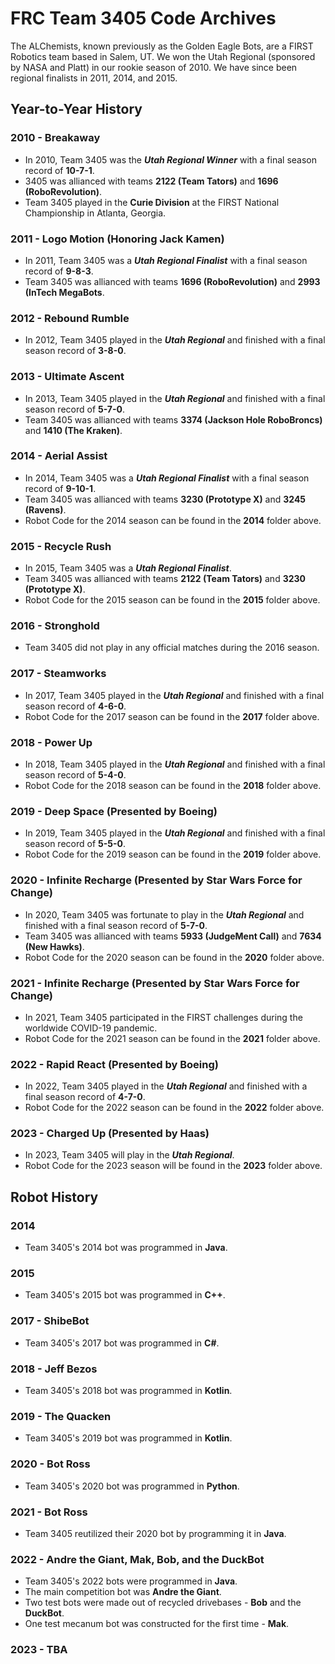 # FRC Team 3405 Code Archives #
The ALChemists, known previously as the Golden Eagle Bots, are a FIRST Robotics team based in Salem, UT. We won the Utah Regional (sponsored by NASA and Platt) in our rookie season of 2010. We have since been regional finalists in 2011, 2014, and 2015. 

## Year-to-Year History ##
### 2010 - Breakaway ###
- In 2010, Team 3405 was the ***Utah Regional Winner*** with a final season record of **10-7-1**.
- 3405 was allianced with teams **2122 (Team Tators)** and **1696 (RoboRevolution)**.
- Team 3405 played in the **Curie Division** at the FIRST National Championship in Atlanta, Georgia.

### 2011 - Logo Motion (Honoring Jack Kamen) ###
- In 2011, Team 3405 was a ***Utah Regional Finalist*** with a final season record of **9-8-3**.
- Team 3405 was allianced with teams **1696 (RoboRevolution)** and **2993 (InTech MegaBots**.

### 2012 - Rebound Rumble ###
- In 2012, Team 3405 played in the ***Utah Regional*** and finished with a final season record of **3-8-0**.

### 2013 - Ultimate Ascent ###
- In 2013, Team 3405 played in the ***Utah Regional*** and finished with a final season record of **5-7-0**.
- Team 3405 was allianced with teams **3374 (Jackson Hole RoboBroncs)** and **1410 (The Kraken)**.

### 2014 - Aerial Assist ###
- In 2014, Team 3405 was a ***Utah Regional Finalist*** with a final season record of **9-10-1**.
- Team 3405 was allianced with teams **3230 (Prototype X)** and **3245 (Ravens)**.
- Robot Code for the 2014 season can be found in the **2014** folder above.

### 2015 - Recycle Rush ###
- In 2015, Team 3405 was a ***Utah Regional Finalist***.
- Team 3405 was allianced with teams **2122 (Team Tators)** and **3230 (Prototype X)**.
- Robot Code for the 2015 season can be found in the **2015** folder above.

### 2016 - Stronghold ###
- Team 3405 did not play in any official matches during the 2016 season.

### 2017 - Steamworks ###
- In 2017, Team 3405 played in the ***Utah Regional*** and finished with a final season record of **4-6-0**.
- Robot Code for the 2017 season can be found in the **2017** folder above.

### 2018 - Power Up ###
- In 2018, Team 3405 played in the ***Utah Regional*** and finished with a final season record of **5-4-0**.
- Robot Code for the 2018 season can be found in the **2018** folder above.

### 2019 - Deep Space (Presented by Boeing) ###
- In 2019, Team 3405 played in the ***Utah Regional*** and finished with a final season record of **5-5-0**.
- Robot Code for the 2019 season can be found in the **2019** folder above.

### 2020 - Infinite Recharge (Presented by Star Wars Force for Change) ###
- In 2020, Team 3405 was fortunate to play in the ***Utah Regional*** and finished with a final season record of **5-7-0**.
- Team 3405 was allianced with teams **5933 (JudgeMent Call)** and **7634 (New Hawks)**.
- Robot Code for the 2020 season can be found in the **2020** folder above.

### 2021 - Infinite Recharge (Presented by Star Wars Force for Change) ###
- In 2021, Team 3405 participated in the FIRST challenges during the worldwide COVID-19 pandemic.
- Robot Code for the 2021 season can be found in the **2021** folder above.

### 2022 - Rapid React (Presented by Boeing) ###
- In 2022, Team 3405 played in the ***Utah Regional*** and finished with a final season record of **4-7-0**.
- Robot Code for the 2022 season can be found in the **2022** folder above.

### 2023 - Charged Up (Presented by Haas) ###
- In 2023, Team 3405 will play in the ***Utah Regional***.
- Robot Code for the 2023 season will be found in the **2023** folder above.

## Robot History ##
### 2014 ###
- Team 3405's 2014 bot was programmed in **Java**.

### 2015 ###
- Team 3405's 2015 bot was programmed in **C++**.
### 2017 - ShibeBot ###
- Team 3405's 2017 bot was programmed in **C#**.

### 2018 - Jeff Bezos ###
- Team 3405's 2018 bot was programmed in **Kotlin**.

### 2019 - The Quacken ###
- Team 3405's 2019 bot was programmed in **Kotlin**.

### 2020 - Bot Ross ###
- Team 3405's 2020 bot was programmed in **Python**.

### 2021 - Bot Ross ###
- Team 3405 reutilized their 2020 bot by programming it in **Java**.

### 2022 - Andre the Giant, Mak, Bob, and the DuckBot ###
- Team 3405's 2022 bots were programmed in **Java**.
- The main competition bot was **Andre the Giant**.
- Two test bots were made out of recycled drivebases - **Bob** and the **DuckBot**.
- One test mecanum bot was constructed for the first time - **Mak**.

### 2023 - TBA ###
